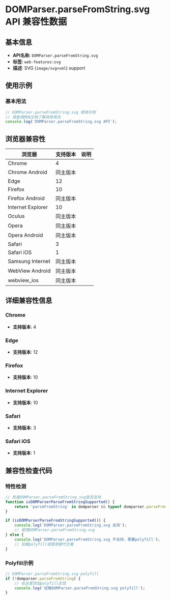 # DOMParser.parseFromString.svg API 兼容性数据

## 基本信息

- **API名称**: `DOMParser.parseFromString.svg`
- **标签**: `web-features:svg`
- **描述**: SVG (`image/svg+xml`) support

## 使用示例

### 基本用法

```javascript
// DOMParser.parseFromString.svg 使用示例
// 请查阅MDN文档了解具体用法
console.log('DOMParser.parseFromString.svg API');
```

## 浏览器兼容性

| 浏览器 | 支持版本 | 说明 |
|--------|----------|------|
| Chrome | 4 |  |
| Chrome Android | 同主版本 |  |
| Edge | 12 |  |
| Firefox | 10 |  |
| Firefox Android | 同主版本 |  |
| Internet Explorer | 10 |  |
| Oculus | 同主版本 |  |
| Opera | 同主版本 |  |
| Opera Android | 同主版本 |  |
| Safari | 3 |  |
| Safari iOS | 1 |  |
| Samsung Internet | 同主版本 |  |
| WebView Android | 同主版本 |  |
| webview_ios | 同主版本 |  |

## 详细兼容性信息

### Chrome

- **支持版本**: 4

### Edge

- **支持版本**: 12

### Firefox

- **支持版本**: 10

### Internet Explorer

- **支持版本**: 10

### Safari

- **支持版本**: 3

### Safari iOS

- **支持版本**: 1

## 兼容性检查代码

### 特性检测

```javascript
// 检查DOMParser.parseFromString.svg是否支持
function isDOMParserParseFromStringSupported() {
    return 'parseFromString' in domparser && typeof domparser.parseFromString === 'function';
}

if (isDOMParserParseFromStringSupported()) {
    console.log('DOMParser.parseFromString.svg 支持');
    // 使用DOMParser.parseFromString.svg
} else {
    console.log('DOMParser.parseFromString.svg 不支持，需要polyfill');
    // 加载polyfill或使用替代方案
}
```

### Polyfill示例

```javascript
// DOMParser.parseFromString.svg polyfill
if (!domparser.parseFromString) {
    // 在这里添加polyfill实现
    console.log('加载DOMParser.parseFromString.svg polyfill');
}
```

